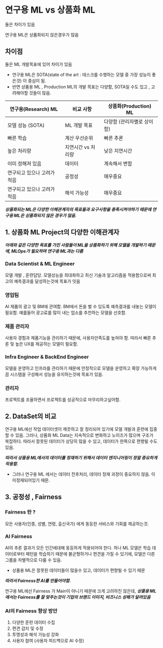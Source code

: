 # 연구용 ML vs 상품화 ML
둘은 차이가 있음

연구용 ML은 상품화되지 않은경우가 많음

## 차이점
둘은 ML 개발목표에 있어 차이가 있음

- 연구용 ML은 SOTA(state of the art : 테스크를 수행하는 모델 중 가장 성능이 좋은것) 이 중심이 됨. 
- 반면 상품용 ML , Production ML의 개발 목표는 다양함, SOTA일 수도 있고 , 고려해야할 것들이 많음.


|연구용(Research) ML|비교 사항|상품화(Production) ML|
|--|--|--|
|모델 성능 (SOTA)|ML 개발 목표|다양함 (관리자별로 상이함)|
|빠른 학습|계산 우선순위|빠른 추론|
|높은 처리량|지연시간 vs 처리량|낮은 지연시간|
|이미 정해져 있음|데이터|계속해서 변함|
|연구되고 있으나 고려가 적음|공정성|매우중요|
|연구되고 있으나 고려가 적음|해석 가능성|매우중요|

***상품화되는 ML은 다양한 이해관계자의 목표들과 요구사항을 충족시켜야하기 때문에 연구용 ML은 상품화되지 않은 경우가 많음.***

## 1. 상품화 ML Project의 다양한 이해관계자
***아래와 같은 다양한 목표를 가진 사람들이 ML을 상품화하기 위해 모델을 개발하기 때문에, MLOps가 필요하며 연구용 ML과는 다름***

### Data Scientist & ML Engineer
모델 개발 , 훈련담당. 모델성능을 최대화하고 최신 기술과 알고리즘을 적용함으로써 최고의 예측결과를 달성하는것에 목표가 잇음

### 영업팀
AI 제품의 광고 및 BM에 관여함. BM에서 돈을 벌 수 있도록 예측결과를 내놓는 모델이 필요함. 예를들어 광고료를 많이 내는 업소를 추천하는 모델을 선호함.

### 제품 관리자
사용자 경험과 제품기능을 관리하기 때문에, 사용자만족도를 높혀야 함. 따라서 빠른 추론 및 높은 UX를 제공하는 모델이 필요함.

### Infra Engineer & BackEnd Engineer
모델을 운영하고 인프라를 관리하기 때문에 안정적으로 모델을 운영하고 확장 가능하게끔 시스템을 구성해서 성능을 유지하는것에 목표가 있음.

### 관리자
프로젝트를 조율하면서 프로젝트를 성공적으로 마무리하고싶어함.

## 2. DataSet의 비교
연구용 ML에선 작업 데이터셋이 깨끗하고 잘 정리되어 있기에 모델 개발과 훈련에 집중할 수 있음. 그러나, 상품화 ML Data는 지속적으로 변화하고 노이즈가 많으며 구조가 복잡하다. 따라서 잘못된 데이터가 상당히 많을 수 있고, 데이터가 한쪽으로 편향될 수도 있음.

***따라서 상품용 ML에서의 데이터를 정재하기 위해서 데이터 엔지니어링이 정말 중요하게 작용함.***
- 그러나 연구용 ML 에서는 데이터 전후처리, 데이터 정재 과정이 중요하지 않음. 이미정재되어있기 때문.

## 3. 공정성 , Fairness
### Fairness 란 ?
모든 사용자(인종, 성별, 연령, 출신국가) 에게 동등한 서비스와 기회를 제공하는것.

### AI Fairness
AI의 추론 결과가 모든 인간에대해 동등하게 적용되어야 한다. 허나 ML 모델은 학습 데이터로부터 패턴을 학습하기 때문에 불균형하거나 편견을 가질 수 있기에, 모델은 다른 그룹을 차별적으로 다룰 수 있음.
- 상품용 ML은 잘못된 데이터들이 많을수 있고, 데이터가 편향될 수 있기 때문

***따라서 Fairness한 AI를 만들어야함.***

연구용 ML에선 Fairness 가 Main이 아니기 때문에 크게 고려하진 않은데, ***상품용 ML 에서는 Fairness를 잘 맞추는것이 기업의 브랜드 이미지, 비즈니스 성패가 달려있음***

### AI의 Fairness 향상 방안
1. 다양한 훈련 데이터 수집
2. 편견 감지 및 수정
3. 투명성과 해석 가능성 강화
4. 사용자 참여 (사용자 피드백으로 AI 수정)